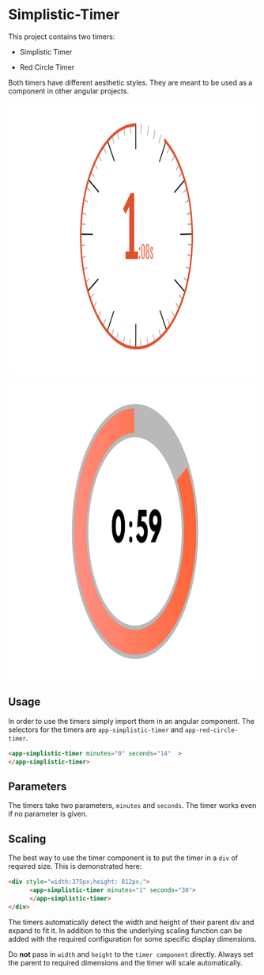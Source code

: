 # Simplistic-Timer

This project contains two timers:

* Simplistic Timer

* Red Circle Timer

Both timers have different aesthetic styles. They are meant to be used as a component in other angular projects. 
<p align="center">
  <img src="https://github.com/feysalaf/Simplistic-Timer/blob/master/docs/readme/SimplisticTimer.png" width="1920" height="550"  title="hover text">
</p>
<p align="center" >
  <img  src="https://github.com/feysalaf/Simplistic-Timer/blob/master/docs/readme/RedCircleTimer.png" width="1920" height="600"  title="hover text">
</p>


## Usage

In order to use the timers simply import them in an angular component. The selectors for the timers are `app-simplistic-timer` and `app-red-circle-timer`. 

```html
<app-simplistic-timer minutes="0" seconds="14"  >
</app-simplistic-timer>
```
## Parameters

The timers take two parameters, `minutes` and `seconds`. The timer works even if no parameter is given.

## Scaling

The best way to use the timer component is to put the timer in a `div` of required size. This is demonstrated here:
```html
<div style="width:375px;height: 812px;">
      <app-simplistic-timer minutes="1" seconds="30">
      </app-simplistic-timer>
</div>
```

The timers automatically detect the width and height of their parent div and expand to fit it. In addition to this the underlying scaling function can be added with the required configuration for some specific display dimensions.

Do **not** pass in `width` and `height` to the `timer component` directly. Always set the parent to required dimensions and the timer will scale automatically.
